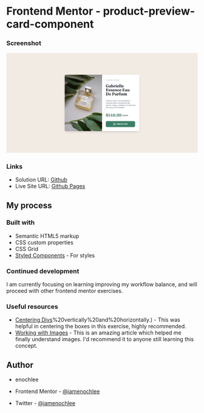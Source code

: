 # Frontend Mentor - product-preview-card-component



### Screenshot

![](images/sreenshot.png)

### Links

- Solution URL: [Github](https://github.com/iamenochlee/frontendmentor/product-preview-card-component-main)
- Live Site URL: [Github Pages](https://iamenochlee.github.io/frontendmentor/product-preview-card-component-main/)

## My process

### Built with

- Semantic HTML5 markup
- CSS custom properties
- CSS Grid
- [Styled Components](https://styled-components.com/) - For styles


### Continued development

I am currently focusing on learning improving my workflow balance, and will proceed with other frontend mentor exercises.

### Useful resources

- [Centering Divs](https://blog.hubspot.com/website/center-div-css#:~:text=You%20can%20do%20this%20by,the%20div)%20vertically%20and%20horizontally.) - This was helpful in centering the boxes in this exercise, highly recommended.
- [Working with Images](https://www.w3schools.com/css/css3_images.asp) - This is an amazing article which helped me finally understand images. I'd recommend it to anyone still learning this concept.


## Author

- enochlee

- Frontend Mentor - [@iamenochlee](https://www.frontendmentor.io/profile/iamenochlee)
- Twitter - [@iamenochlee](https://twitter.com/iamenochlee)
